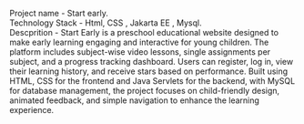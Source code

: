 Project name - Start early.  
Technology Stack - Html, CSS , Jakarta EE , Mysql.  
Descprition - Start Early is a preschool educational website designed to make early learning engaging and interactive for young children. The platform includes subject-wise video lessons, single assignments per subject, and a progress tracking dashboard. Users can register, log in, view their learning history, and receive stars based on performance. Built using HTML, CSS for the frontend and Java Servlets for the backend, with MySQL for database management, the project focuses on child-friendly design, animated feedback, and simple navigation to enhance the learning experience.
